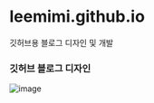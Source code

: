 # leemimi.github.io
깃허브용 블로그 디자인 및 개발

### 깃허브 블로그 디자인


![image](https://user-images.githubusercontent.com/64017307/219830584-512dc9d4-688b-4a89-afda-82f499ade79a.png)
